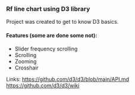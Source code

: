 ### Rf line chart using D3 library 

Project was created to get to know D3 basics.

#### Features (some are done some not):
- Slider frequency scrolling
- Scrolling
- Zooming
- Crosshair 

Links:
https://github.com/d3/d3/blob/main/API.md
https://github.com/d3/d3/wiki
